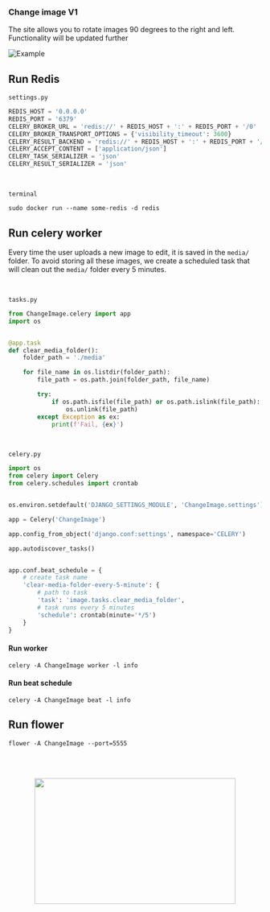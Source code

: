 ### Change image V1

The site allows you to rotate images 90 degrees to the right and left. Functionality will be updated further

![Example](https://media0.giphy.com/media/v1.Y2lkPTc5MGI3NjExbmJidzNrbTdpeDJrcmtkOXNmdzlnM3Z6YjNhYXY5MTF5bmY3eWU2dSZlcD12MV9pbnRlcm5hbF9naWZfYnlfaWQmY3Q9Zw/xkE6a0hjSKbrVguGAw/giphy.gif)


## Run Redis

`settings.py`
~~~python
REDIS_HOST = '0.0.0.0'
REDIS_PORT = '6379'
CELERY_BROKER_URL = 'redis://' + REDIS_HOST + ':' + REDIS_PORT + '/0'
CELERY_BROKER_TRANSPORT_OPTIONS = {'visibility_timeout': 3600}
CELERY_RESULT_BACKEND = 'redis://' + REDIS_HOST + ':' + REDIS_PORT + '/0'
CELERY_ACCEPT_CONTENT = ['application/json']
CELERY_TASK_SERIALIZER = 'json'
CELERY_RESULT_SERIALIZER = 'json'
~~~
<br>

`terminal`
~~~linux
sudo docker run --name some-redis -d redis
~~~

## Run celery worker
Every time the user uploads a new image to edit, it is saved in the `media/` folder. To avoid storing all these images, we create a scheduled task that will clean out the `media/` folder every 5 minutes.

<br> 

`tasks.py`
~~~python
from ChangeImage.celery import app
import os


@app.task
def clear_media_folder():
    folder_path = './media'

    for file_name in os.listdir(folder_path):
        file_path = os.path.join(folder_path, file_name)

        try:
            if os.path.isfile(file_path) or os.path.islink(file_path):
                os.unlink(file_path)
        except Exception as ex:
            print(f'Fail, {ex}')
~~~

<br>

`celery.py`
~~~python
import os
from celery import Celery
from celery.schedules import crontab


os.environ.setdefault('DJANGO_SETTINGS_MODULE', 'ChangeImage.settings')

app = Celery('ChangeImage')

app.config_from_object('django.conf:settings', namespace='CELERY')

app.autodiscover_tasks()


app.conf.beat_schedule = {
    # create task name
    'clear-media-folder-every-5-minute': {
        # path to task
        'task': 'image.tasks.clear_media_folder',
        # task runs every 5 minutes
        'schedule': crontab(minute='*/5')
    }
}
~~~

#### Run worker
~~~
celery -A ChangeImage worker -l info
~~~

#### Run beat schedule
~~~
celery -A ChangeImage beat -l info
~~~

## Run flower
~~~
flower -A ChangeImage --port=5555
~~~

<br>

<br>

<p align="center">
    <img width="400" height="250" src="https://media0.giphy.com/media/v1.Y2lkPTc5MGI3NjExdGNkNTRsYW5pY2RrbW1zczIxMjg4czQ5eTJlOWMyczNuNGI1dzV4NCZlcD12MV9pbnRlcm5hbF9naWZfYnlfaWQmY3Q9Zw/cMnt7i2RykmpW/giphy.gif">
</p>

